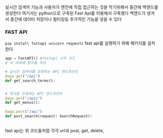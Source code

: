 실시간 검색어 기능과 사용자가 엔진에 직접 접근하는 것을 막기위해서 중간에 백엔드를 생성한다 여기서는 python으로 구축된 Fast Api를 이용해서 구축했다 백엔드가 생겨서 중간에 데이터 저장이나 필터링등 추가적인 기능을 넣을 수 있다

### FAST API

`pip install fastapi uvicorn requests` fast api를 실행하기 위해 패키지를 설치한다

``` python
app = FastAPI() #fastapi 시작 코드
# 이 아래에 함수들 작성

# 실시간 검색어를 조회하는 API 엔드포인트
@app.get("/api")
def get_search_terms():


# 학식을 조회하는 API 엔드포인트
@app.get("/apis")
def get_menus():
  
@app.post("/api")
def post_search(request: SearchRequest):
   
```

fast api는 위 코드들처럼 각각 url과 post, get, delete, 
